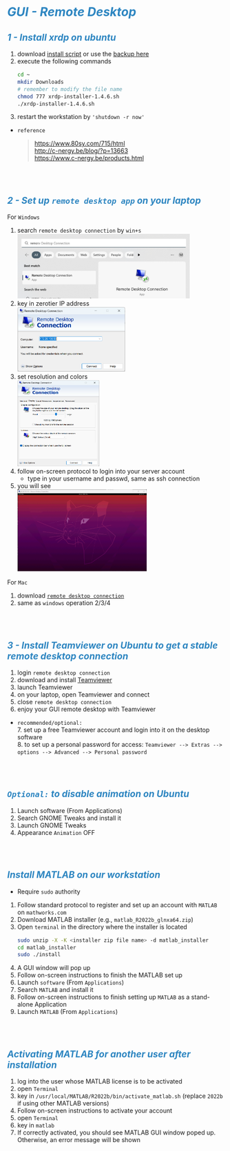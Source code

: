 # <span style="color:#2E86C1 ">*GUI - Remote Desktop*</span>


## <span style="color:#2E86C1 ">*1 - Install xrdp on ubuntu*</span>

1. download [install script](https://www.c-nergy.be/products.html) or use the [backup here](utils/xrdp-installer-1.4.6.sh)
2. execute the following commands
    ``` bash
    cd ~
    mkdir Downloads 
    # remember to modify the file name
    chmod 777 xrdp-installer-1.4.6.sh
    ./xrdp-installer-1.4.6.sh
    ```
3. restart the workstation by `'shutdown -r now'`

* `reference`
    > https://www.80sy.com/715/html <br>
    > http://c-nergy.be/blog/?p=13663 <br>
    > https://www.c-nergy.be/products.html 


<br>
<br>


## <span style="color:#2E86C1 ">*2 - Set up `remote desktop app` on your laptop*</span>

For `Windows`
1. search `remote desktop connection` by `win+s` <br>
    <img src="images/remote_desktop_app.png" width="400" height="150">
2. key in zerotier IP address <br>
    <img src="images/key_ip.png" width="250" height="150">
3. set resolution and colors <br>
    <img src="images/set_resolution.png" width="190" height="200">
4. follow on-screen protocol to login into your server account
    * type in your username and passwd, same as ssh connection
5. you will see <br>
    <img src="images/xrdp.png" width="300" height="190">

For `Mac`
1. download [`remote desktop connection`](https://apps.apple.com/app/microsoft-remote-desktop/id1295203466?mt=12)
2. same as `windows` operation 2/3/4


<br>
<br>


## <span style="color:#2E86C1 ">*3 - Install Teamviewer on Ubuntu to get a stable remote desktop connection*</span>
1. login `remote desktop connection`
2. download and install [Teamviewer](https://www.teamviewer.com/en/download/linux/)
3. launch Teamviewer
4. on your laptop, open Teamviewer and connect
5. close `remote desktop connection`
6. enjoy your GUI remote desktop with Teamviewer
* `recommended/optional:` <br>
    7.	set up a free Teamviewer account and login into it on the desktop software <br>
    8.	to set up a personal password for access: 
    `Teamviewer --> Extras --> options --> Advanced --> Personal password`


<br>
<br>


## <span style="color:#2E86C1 ">*`Optional:` to disable animation on Ubuntu*</span>
1.	Launch software (From Applications)
2.	Search GNOME Tweaks and install it
3.	Launch GNOME Tweaks
4.	Appearance `Animation` OFF


<br>
<br>


## <span style="color:#2E86C1 ">*Install MATLAB on our workstation*</span>
* Require `sudo` authority
1.	Follow standard protocol to register and set up an account with `MATLAB` on `mathworks.com`
2.	Download MATLAB installer (e.g., `matlab_R2022b_glnxa64.zip`)
3.	Open `terminal` in the directory where the installer is located
    ``` bash
    sudo unzip -X -K <installer zip file name> -d matlab_installer
    cd matlab_installer
    sudo ./install
    ```
4.	A GUI window will pop up
5.	Follow on-screen instructions to finish the MATLAB set up
6.	Launch `software` (From `Applications`)
7.	Search `MATLAB` and install it
8.	Follow on-screen instructions to finish setting up `MATLAB` as a stand-alone Application
9.	Launch `MATLAB` (From `Applications`)


<br>
<br>


## <span style="color:#2E86C1 ">*Activating MATLAB for another user after installation*</span>
1.	log into the user whose MATLAB license is to be activated
2.	open `Terminal`
3.	key in `/usr/local/MATLAB/R2022b/bin/activate_matlab.sh` (replace `2022b` if using other MATLAB versions)
4.	Follow on-screen instructions to activate your account
5.	open `Terminal`
6.	key in `matlab`
7.	If correctly activated, you should see MATLAB GUI window poped up. Otherwise, an error message will be shown

<br>
<br>
